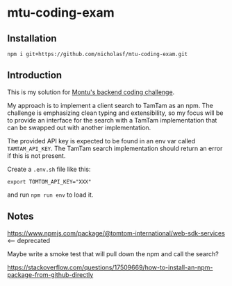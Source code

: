 # mtu-coding-exam

## Installation

```
npm i git+https://github.com/nicholasf/mtu-coding-exam.git
```

## Introduction

This is my solution for [Montu's backend coding challenge](./challenge.pdf). 

My approach is to implement a client search to TamTam as an npm. The challenge is emphasizing clean typing and extensibility, so my focus will be to provide an interface for the search with a TamTam implementation that can be swapped out with another implementation.

The provided API key is expected to be found in an env var called `TAMTAM_API_KEY`. The TamTam search implementation should return an error if this is not present.

Create a `.env.sh` file like this:

```
export TOMTOM_API_KEY="XXX"

```

and run `npm run env` to load it.

## Notes 


https://www.npmjs.com/package/@tomtom-international/web-sdk-services <-- deprecated


Maybe write a smoke test that will pull down the npm and call the search?

https://stackoverflow.com/questions/17509669/how-to-install-an-npm-package-from-github-directly